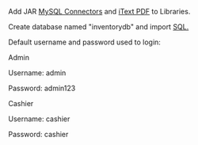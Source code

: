 Add JAR [MySQL Connectors](https://cdn.mysql.com/archives/mysql-connector-java-8.3/mysql-connector-j-8.3.0.zip) and [iText PDF](https://repo1.maven.org/maven2/com/itextpdf/itextpdf/5.5.9/itextpdf-5.5.9.jar) to Libraries.

Create database named "inventorydb" and import [SQL.](https://github.com/hnfevo/inventory-store/files/15451134/inventorydb.zip)

Default username and password used to login:

Admin

Username: admin

Password: admin123

Cashier

Username: cashier

Password: cashier

